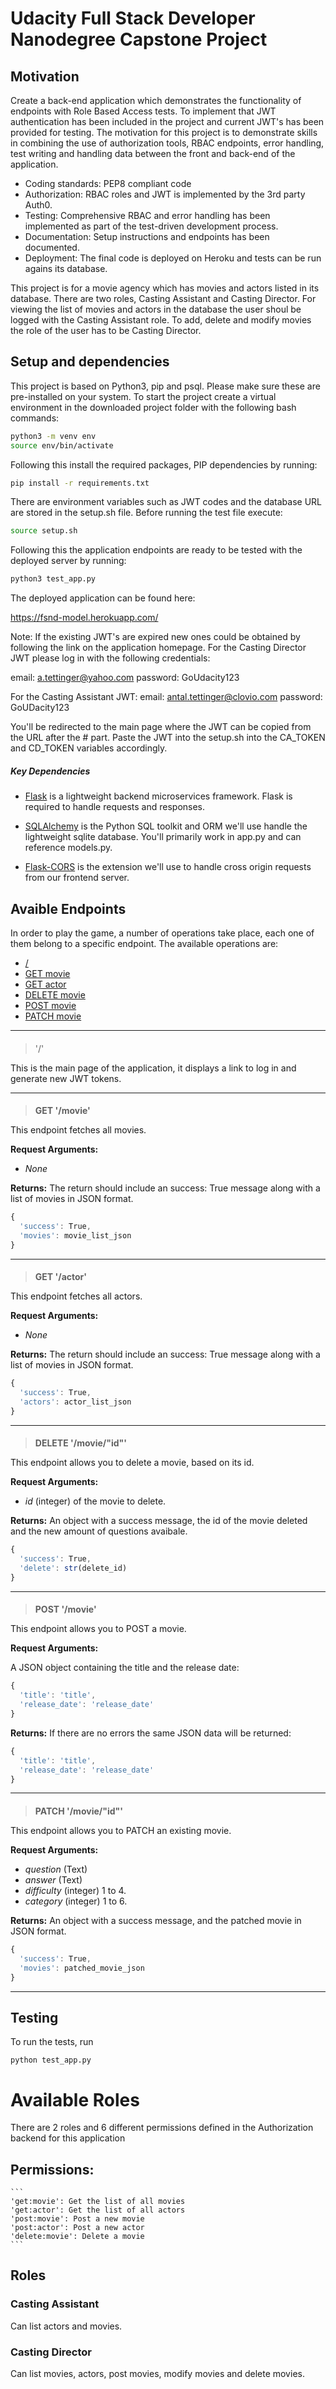 # Udacity Full Stack Developer Nanodegree Capstone Project

## Motivation

Create a back-end application which demonstrates the functionality of endpoints with Role Based Access tests.
To implement that JWT authentication has been included in the project and current JWT's has been provided for testing.
The motivation for this project is to demonstrate skills in combining the use of authorization tools, RBAC endpoints, error handling, test writing and handling data between the front and back-end of the application.

- Coding standards: PEP8 compliant code
- Authorization: RBAC roles and JWT is implemented by the 3rd party Auth0.
- Testing: Comprehensive RBAC and error handling has been implemented as part of the test-driven development process.
- Documentation: Setup instructions and endpoints has been documented.
- Deployment: The final code is deployed on Heroku and tests can be run agains its database.

This project is for a movie agency which has movies and actors listed in its database. There are two roles, Casting Assistant and Casting Director. For viewing the list of movies and actors in the database the user shoul be logged with the Casting Assistant role. To add, delete and modify movies the role of the user has to be Casting Director.

## Setup and dependencies

This project is based on Python3, pip and psql. Please make sure these are pre-installed on your system.
To start the project create a virtual environment in the downloaded project folder with the following bash commands:

```bash
python3 -m venv env
source env/bin/activate
```

Following this install the required packages, PIP dependencies by running:

```bash
pip install -r requirements.txt
```

There are environment variables such as JWT codes and the database URL are stored in the setup.sh file.
Before running the test file execute:

```bash
source setup.sh
```

Following this the application endpoints are ready to be tested with the deployed server by running:

```bash
python3 test_app.py
```

The deployed application can be found here:

https://fsnd-model.herokuapp.com/

Note: If the existing JWT's are expired new ones could be obtained by following the link on the application homepage.
For the Casting Director JWT please log in with the following credentials:

email: a.tettinger@yahoo.com
password: GoUdacity123

For the Casting Assistant JWT:
email: antal.tettinger@clovio.com
password: GoUDacity123

You'll be redirected to the main page where the JWT can be copied from the URL after the # part.
Paste the JWT into the setup.sh into the CA_TOKEN and CD_TOKEN variables accordingly.

##### Key Dependencies

- [Flask](http://flask.pocoo.org/) is a lightweight backend microservices framework. Flask is required to handle requests and responses.

- [SQLAlchemy](https://www.sqlalchemy.org/) is the Python SQL toolkit and ORM we'll use handle the lightweight sqlite database. You'll primarily work in app.py and can reference models.py.

- [Flask-CORS](https://flask-cors.readthedocs.io/en/latest/#) is the extension we'll use to handle cross origin requests from our frontend server.

## Avaible Endpoints

In order to play the game, a number of operations take place, each one of them belong to a specific endpoint. The available operations are:

- [/](#homePage)
- [GET movie](#getMovie)
- [GET actor](#getActor)
- [DELETE movie](#deleteMovie)
- [POST movie](#postMovie)
- [PATCH movie](#patchMovie)

---

<h4 id="homePage"></h4>

> '/'

This is the main page of the application, it displays a link to log in and generate new JWT tokens.

---

<h4 id="getMovie"></h4>

> **GET '/movie'**

This endpoint fetches all movies.

**Request Arguments:**

- _None_

**Returns:** The return should include an success: True message along with a list of movies in JSON format.

```javascript
{
  'success': True,
  'movies': movie_list_json
}
```

---

<h4 id="getActor"></h4>

> **GET '/actor'**

This endpoint fetches all actors.

**Request Arguments:**

- _None_

**Returns:** The return should include an success: True message along with a list of movies in JSON format.

```javascript
{
  'success': True,
  'actors': actor_list_json
}
```

---

<h4 id="deleteMovie"></h4>

> **DELETE '/movie/"id"'**

This endpoint allows you to delete a movie, based on its id.

**Request Arguments:**

- _id_ (integer) of the movie to delete.

**Returns:** An object with a success message, the id of the movie deleted and the new amount of questions avaibale.

```javascript
{
  'success': True,
  'delete': str(delete_id)
}
```

---

<h4 id="postMovie"></h4>

> **POST '/movie'**

This endpoint allows you to POST a movie.

**Request Arguments:**

A JSON object containing the title and the release date:

```javascript
{
  'title': 'title',
  'release_date': 'release_date'
}
```

**Returns:** If there are no errors the same JSON data will be returned:

```javascript
{
  'title': 'title',
  'release_date': 'release_date'
}
```

---

<h4 id="patchMovie"></h4>

> **PATCH '/movie/"id"'**

This endpoint allows you to PATCH an existing movie.

**Request Arguments:**

- _question_ (Text)
- _answer_ (Text)
- _difficulty_ (integer) 1 to 4.
- _category_ (integer) 1 to 6.

**Returns:** An object with a success message, and the patched movie in JSON format.

```javascript
{
  'success': True,
  'movies': patched_movie_json
}
```

---

## Testing

To run the tests, run

```
python test_app.py
```

# Available Roles

There are 2 roles and 6 different permissions defined in the Authorization backend for this application

## Permissions:

    ```
    'get:movie': Get the list of all movies
    'get:actor': Get the list of all actors
    'post:movie': Post a new movie
    'post:actor': Post a new actor
    'delete:movie': Delete a movie
    ```

## Roles

### Casting Assistant

Can list actors and movies.

### Casting Director

Can list movies, actors, post movies, modify movies and delete movies.
